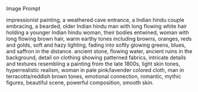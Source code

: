 Image Prompt

impressionist painting, a weathered cave entrance, a Indian hindu couple embracing, a bearded, older Indian hindu man with long flowing white hair holding a younger Indian hindu woman, their bodies entwined, woman with long flowing brown hair, warm earthy tones including browns, oranges, reds and golds, soft and hazy lighting, fading into softly glowing greens, blues, and saffron in the distance. ancient stone, flowing water, ancient ruins in the background, detail on clothing showing patterned fabrics, intricate details and textures resembling a painting from the late 1800s, light skin tones, hyperrealistic realism, woman in pale pink/lavender colored cloth, man in terracotta/reddish brown tones, emotional connection, romantic, mythic figures, beautiful scene, powerful composition, smooth skin.
